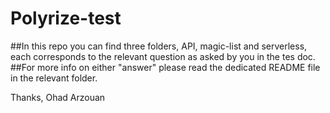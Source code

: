 # Polyrize-test

##In this repo you can find three folders, API, magic-list and serverless, each corresponds to the relevant question as asked by you in the tes doc.
##For more info on either "answer" please read the dedicated README file in the relevant folder.

Thanks,
Ohad Arzouan
